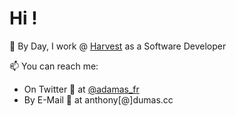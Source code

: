 # Hi !

💼 By Day, I work @ [Harvest](//www.harvest.fr) as a Software Developer

📫 You can reach me:
- On Twitter 🦜 at [@adamas_fr](https://twitter.com/adamas_fr)
- By E-Mail 📧 at anthony[@]dumas.cc
